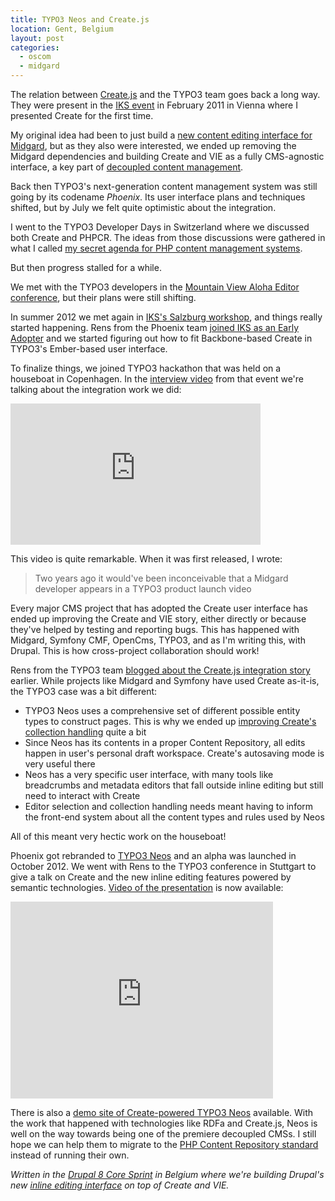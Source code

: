 ```yaml
---
title: TYPO3 Neos and Create.js
location: Gent, Belgium
layout: post
categories:
  - oscom
  - midgard
---
```

The relation between [Create.js](http://createjs.org/) and the TYPO3 team goes back a long way. They were present in the [IKS event](http://www.iks-project.eu/news-and-events/press-releases/join-us-iks-semantic-interaction-hackathon-vienna-next-month) in February 2011 in Vienna where I presented Create for the first time.

My original idea had been to just build a [new content editing interface for Midgard](http://bergie.iki.fi/blog/introducing_the_midgard_create_user_interface/), but as they also were interested, we ended up removing the Midgard dependencies and building Create and VIE as a fully CMS-agnostic interface, a key part of [decoupled content management](http://bergie.iki.fi/blog/decoupling_content_management/).

Back then TYPO3's next-generation content management system was still going by its codename _Phoenix_. Its user interface plans and techniques shifted, but by July we felt quite optimistic about the integration.

I went to the TYPO3 Developer Days in Switzerland where we discussed both Create and PHPCR. The ideas from those discussions were gathered in what I called [my secret agenda for PHP content management systems](http://bergie.iki.fi/blog/my_secret_agenda_for_php_content_management_systems/).

But then progress stalled for a while.

We met with the TYPO3 developers in the [Mountain View Aloha Editor conference](http://bergie.iki.fi/blog/midgard_create_and_vie_in_the_aloha_editor_conference/), but their plans were still shifting.

In summer 2012 we met again in [IKS's Salzburg workshop](http://blog.iks-project.eu/iks-salzburg-workshop-june-2012/), and things really started happening. Rens from the Phoenix team [joined IKS as an Early Adopter](http://typo3.org/news/article/typo3-phoenix-becomes-iks-early-adaptor/) and we started figuring out how to fit Backbone-based Create in TYPO3's Ember-based user interface.

To finalize things, we joined TYPO3 hackathon that was held on a houseboat in Copenhagen. In the [interview video](http://vimeo.com/50883868) from that event we're talking about the integration work we did:

<iframe src="https://player.vimeo.com/video/50883868?byline=0&amp;portrait=0&amp;badge=0&amp;color=000000" width="400" height="226" frameborder="0" webkitAllowFullScreen mozallowfullscreen allowFullScreen></iframe>

This video is quite remarkable. When it was first released, I wrote:

> Two years ago it would've been inconceivable that a Midgard developer appears in a TYPO3 product launch video

Every major CMS project that has adopted the Create user interface has ended up improving the Create and VIE story, either directly or because they've helped by testing and reporting bugs. This has happened with Midgard, Symfony CMF, OpenCms, TYPO3, and as I'm writing this, with Drupal. This is how cross-project collaboration should work!

Rens from the TYPO3 team [blogged about the Create.js integration story](http://blog.iks-project.eu/typo3-phoenix-running-on-vie-and-createjs/) earlier. While projects like Midgard and Symfony have used Create as-it-is, the TYPO3 case was a bit different:

* TYPO3 Neos uses a comprehensive set of different possible entity types to construct pages. This is why we ended up [improving Create's collection handling](http://bergie.iki.fi/blog/create-collections/) quite a bit
* Since Neos has its contents in a proper Content Repository, all edits happen in user's personal draft workspace. Create's autosaving mode is very useful there
* Neos has a very specific user interface, with many tools like breadcrumbs and metadata editors that fall outside inline editing but still need to interact with Create
* Editor selection and collection handling needs meant having to inform the front-end system about all the content types and rules used by Neos

All of this meant very hectic work on the houseboat!

Phoenix got rebranded to [TYPO3 Neos](http://neos.typo3.org/) and an alpha was launched in October 2012. We went with Rens to the TYPO3 conference in Stuttgart to give a talk on Create and the new inline editing features powered by semantic technologies. [Video of the presentation](http://youtu.be/bBIkLFFkYtc) is now available:

<iframe width="420" height="315" src="https://www.youtube.com/embed/bBIkLFFkYtc" frameborder="0" allowfullscreen></iframe>

There is also a [demo site of Create-powered TYPO3 Neos](http://blog.iks-project.eu/typo3-neos-iks-demo-site/) available. With the work that happened with technologies like RDFa and Create.js, Neos is well on the way towards being one of the premiere decoupled CMSs. I still hope we can help them to migrate to the [PHP Content Repository standard](http://phpcr.github.com/) instead of running their own.

_Written in the [Drupal 8 Core Sprint](http://groups.drupal.org/node/256573) in Belgium where we're building Drupal's new [inline editing interface](http://drupal.org/project/edit) on top of Create and VIE._
